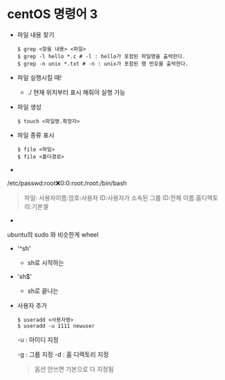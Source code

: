 # centOS 명령어 3



* 파일 내용 찾기

  ```shell
  $ grep <찾을 내용> <파일>
  $ grep -l hello *.c # -l : hello가 포함된 파일명을 출력한다.
  $ grep -n unix *.txt # -n : unix가 포함된 행 번호를 출력한다.
  ```

  


* 파일 실행시킬 때!

  * ./ 현재 위치부터 표시 해줘야 실행 가능




* 파일 생성

  ```shell
  $ touch <파일명.확장자>
  ```

  


* 파일 종류 표시

  ```shell
  $ file <파일>
  $ file <폴더경로>
  ```

  

- 

/etc/passwd:root:x:0:0:root:/root:/bin/bash

> 파일: 사용자이름:암호:사용자 ID:사용자가 소속된 그룹 ID:전체 이름:홈디렉토리:기본셀




* 
ubuntu의 sudo 와 비슷한게 wheel



- '^sh' 

  -  sh로 시작하는

    

- 'sh$' 
  - sh로 끝나는




* 사용자 추가

  ```shell
  $ useradd <사용자명>
  $ useradd -u 1111 newuser
  ```

  -u : 아이디 지정

  -g : 그룹 지정
  -d : 홈 디렉토리 지정

  >  옵션 안쓰면 기본으로 다 지정됨